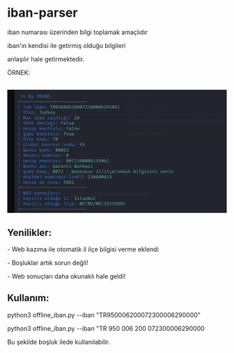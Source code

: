 # iban-parser
<p> iban numarası üzerinden bilgi toplamak amaçlıdır</p> 
<p> iban'ın kendisi ile getirmiş olduğu bilgileri</p>
<p> anlaşılır hale getirmektedir.</p>
<p> ÖRNEK: </p>
</br>
<img src="img/example3.png" /> 
</br>
<h2>Yenilikler: </h2>
<p>- Web kazıma ile otomatik il ilçe bilgisi verme eklendi</p>
<p>- Boşluklar artık sorun değil!</p>
<p>- Web sonuçları daha okunaklı hale geldi! </p>

<h2> Kullanım: </h2>
<p>python3 offline_iban.py --iban "TR950006200072300006290000"</p> 
<p>python3 offline_iban.py --iban "TR 950 006 200 072300006290000</p>
<p>Bu şekilde boşluk ilede kullanılabilir.</p>
